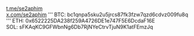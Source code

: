 <a href="https://t.me/se2aphim" target="_blank">t.me/se2aphim</a>  
<a href="https://x.com/se2aphim" target="_blank">x.com/se2aphim</a>
'''
BTC: bc1qnpa5sku2u5jrcs87fk3fzw7qzd6cdvz009fu8q  
'''
ETH: 0x6522225DA238f259A4726DE1e747F5E6DcdaF16E  
SOL: sFKAqKC9GFWbnNg6Db7RjNYeCtrvTjuN9K1atFEmzJq  

